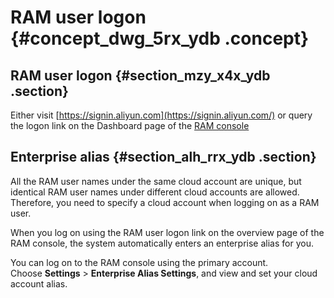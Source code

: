 # RAM user logon {#concept_dwg_5rx_ydb .concept}

## RAM user logon {#section_mzy_x4x_ydb .section}

Either visit [https://signin.aliyun.com](https://signin.aliyun.com/) or query the logon link on the Dashboard page of the [RAM console](https://ram.console.aliyun.com/)

## Enterprise alias {#section_alh_rrx_ydb .section}

All the RAM user names under the same cloud account are unique, but identical RAM user names under different cloud accounts are allowed. Therefore, you need to specify a cloud account when logging on as a RAM user.

When you log on using the RAM user logon link on the overview page of the RAM console, the system automatically enters an enterprise alias for you.

You can log on to the RAM console using the primary account. Choose **Settings** \> **Enterprise Alias Settings**, and view and set your cloud account alias.

